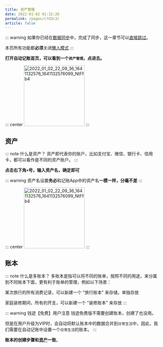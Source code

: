 ```yaml
---
title: 资产管理
date: 2022-01-02 01:32:26
permalink: /pages/c7d3c3/
article: false
---
```

::: warning
如果你已经在[数据同步](02.数据同步.md)中，完成了同步，这一章节可以[直接跳过](06.插件设置.md)。

本页所有功能都**必须**关闭[懒人模式](06.插件设置.md#懒人模式)
:::

**打开自动记账首页，可以看到一个`资产管理`，点进去。**

::: center
<img src='https://cdn.jsdelivr.net/gh/dreamncn/picBed@master/uPic/2022_01_02_22_09_36_1641132576_1641132576099_NtFfb4.png' alt='2022_01_02_22_09_36_1641132576_1641132576099_NtFfb4' width="200px"/>
:::

## 资产
::: note 什么是资产？
资产即代表你的账户，比如支付宝、微信、银行卡、信用卡，都可以看作是不同的资产账户。
:::

**点击右下角`+`号，输入资产名，确定即可**

::: warning
资产名设置**务必**和记账App中的资产名**一模一样，分毫不差**
:::

::: center
<img src='https://cdn.jsdelivr.net/gh/dreamncn/picBed@master/uPic/2022_01_02_22_26_12_1641133572_1641133572011_nHhXUX.jpg' alt='2022_01_02_22_09_36_1641132576_1641132576099_NtFfb4' width="200px"/>
:::

## 账本

::: note 什么是多账本？
多账本是指可以将不同的账单，按照不同的用途，来分属到不同账本下面，更有利于账单的管理，例如以下场景：

某次旅行的所有消费记录，可以新建一个 "旅行账本" 来存储，单独存放

家庭装修期间，所有的开支，可以新建一个 "装修账本" 来存放
:::

::: warning 钱迹【免费】用户注意
钱迹免费版不需要创建账本，创建了也没用。

但是在用户升级为VIP时，会自动将默认账本中的数据合并到`日常生活`中，因此，我们需要在自动记账中设置一个`日常生活`的账本。
:::

**账本的创建步骤和[资产](#资产)一致**。

<Vssue :title="$title" />